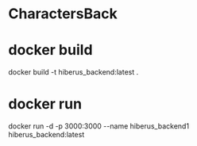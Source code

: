 # CharactersBack


# docker build
docker build -t hiberus_backend:latest .

# docker run
docker run -d -p 3000:3000 --name hiberus_backend1 hiberus_backend:latest